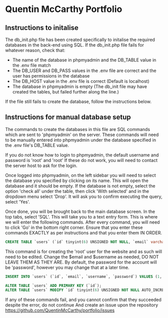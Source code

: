 # Quentin McCarthy Portfolio

## Instructions to initalise
The db_init.php file has been created specifically to initalise the required databases in the back-end using SQL. If the db_init.php file fails for whatever reason, check that:
 - The name of the database in phpmyadmin and the DB_TABLE value in the .env file match
 - The DB_USER and DB_PASS values in the .env file are correct and the user has permissions in the database
 - The DB_HOST value in the .env file is correct (Default is localhost)
 - The database in phpmyadmin is empty (The db_init file may have created the tables, but failed further along the line.)

If the file still fails to create the database, follow the instructions below.

## Instructions for manual database setup
The commands to create the databases in this file are SQL commands which are sent to 'phpmyadmin' on the server. These commands will need to be manually entered into phpmyadmin under the database specified in the .env file's DB_TABLE value.

If you do not know how to login to phpmyadmin, the default username and password is 'root' and 'root'
If these do not work, you will need to contact the server host to ask for the login.

Once logged into phpmyadmin, on the left sidebar you will need to select the database you specified by clicking on its name. This will open the database and it should be empty. If the database is not empty, select the option 'check all' under the table, then click 'With selected' and in the dropdown menu select 'Drop'. It will ask you to confirm executing the query, select 'Yes'.

Once done, you will be brought back to the main database screen. In the top tabs, select 'SQL'.
This will take you to a text entry form. This is where we will enter the following commands.
After every command, you will need to click 'Go' in the bottom right corner.
Ensure that you enter these commands EXACTLY as per instructions and that you enter them IN ORDER.

```sql
CREATE TABLE `users` (`id` tinyint(6) UNSIGNED NOT NULL, `email` varchar(254) CHARACTER SET utf8mb4 NOT NULL, `username` varchar(25) CHARACTER SET utf8mb4 NOT NULL, `password` varchar(100) CHARACTER SET utf8mb4 NOT NULL) ENGINE=InnoDB DEFAULT CHARSET=latin1;
```

This command is for creating the 'root' user for the website and as such will need to be edited.
Change the $email and $username as needed, DO NOT LEAVE THEM AS THEY ARE.
By default, the password for the account will be 'password', however you may change that at a later time.
```sql
INSERT INTO `users` (`id`, `email`, `username`, `password`) VALUES (1, '$email', '$username', '$2y$10$94Z9UvCOefe6IfkVdWcMD.T63ziMk7mU2qRmyQPxy62pTr99Sp44y');
```

```sql
ALTER TABLE `users` ADD PRIMARY KEY (`id`);
ALTER TABLE `users` MODIFY `id` tinyint(6) UNSIGNED NOT NULL AUTO_INCREMENT, AUTO_INCREMENT=2;
```

If any of these commands fail, and you cannot confirm that they succeeded despite the error, do not continue
And create an issue upon the repository https://github.com/QuentinMcCarthy/portfolio/issues
